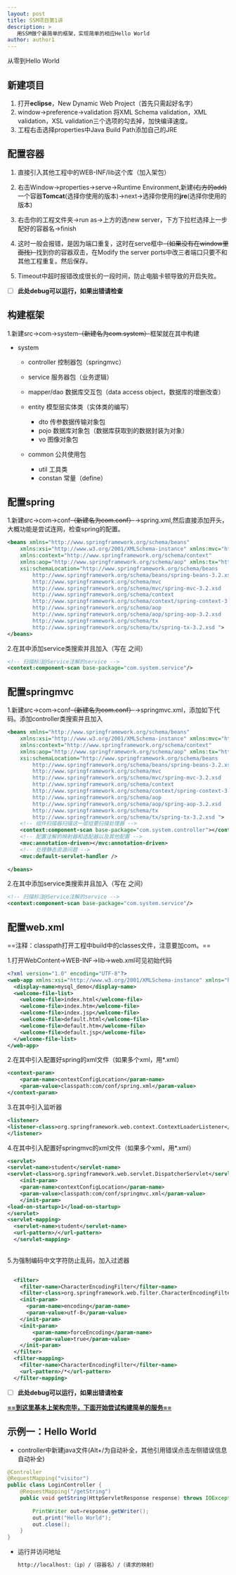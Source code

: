 ```yaml
---
layout: post
title: SSM项目第1讲
description: >
   用SSM做个最简单的框架，实现简单的相应Hello World
author: author1
---
```


从零到Hello World

## 新建项目

1. 打开**eclipse**，New Dynamic Web Project（首先只需起好名字）
2. window->preference->validation 将XML Schema validation，XML validation，XSL validation三个选项的勾去掉，加快编译速度。
3. 工程右击选择properties中Java Build Path添加自己的JRE

## 配置容器

1. 直接引入其他工程中的WEB-INF/lib这个库（加入架包）

2. 右击Window->properties->serve->Runtime Environment,新建~~(右方的add)~~一个容器**Tomcat**(选择你使用的版本)->next->选择你使用的**jre**(选择你使用的版本)

3. 右击你的工程文件夹->run as->上方的选new server，下方下拉栏选择上一步配好的容器名->finish
  
4. 这时一般会报错，是因为端口重复，这时在serve框中~~（如果没有在window里面找）~~找到你的容器双击，在Modify the server ports中改三者端口只要不和其他工程重复。然后保存。

5. Timeout中超时报错改成很长的一段时间，防止电脑卡顿导致的开启失败。

   

- [ ] **此处debug可以运行，如果出错请检查**



## 构建框架

1.新建src->com->system~~（新建名为com.system）~~框架就在其中构建

- system
  - controller 控制器包（springmvc）
  - service 服务器包（业务逻辑）
  - mapper/dao 数据库交互包（data access object，数据库的增删改查）
  - entity 模型层实体类（实体类的编写） 
    - dto 传参数据传输对象包
    - pojo 数据库对象包（数据库获取到的数据封装为对象）
    - vo 图像对象包
  
  - common 公共使用包
    - util 工具类
    - constan 常量（define）

## 配置spring

1.新建src->com->conf~~（新建名为com.conf）~~->spring.xml,然后直接添加开头，大概功能是尝试连网，检查spring的配置。

```xml
<beans xmlns="http://www.springframework.org/schema/beans"
	xmlns:xsi="http://www.w3.org/2001/XMLSchema-instance" xmlns:mvc="http://www.springframework.org/schema/mvc"
	xmlns:context="http://www.springframework.org/schema/context"
	xmlns:aop="http://www.springframework.org/schema/aop" xmlns:tx="http://www.springframework.org/schema/tx"
	xsi:schemaLocation="http://www.springframework.org/schema/beans 
		http://www.springframework.org/schema/beans/spring-beans-3.2.xsd 
		http://www.springframework.org/schema/mvc 
		http://www.springframework.org/schema/mvc/spring-mvc-3.2.xsd 
		http://www.springframework.org/schema/context 
		http://www.springframework.org/schema/context/spring-context-3.2.xsd 
		http://www.springframework.org/schema/aop 
		http://www.springframework.org/schema/aop/spring-aop-3.2.xsd 
		http://www.springframework.org/schema/tx 
		http://www.springframework.org/schema/tx/spring-tx-3.2.xsd ">
</beans>
```

2.在其中添加service类搜索并且加入（写在<beans> </beans>之间）

```xml
<!-- 扫描标注@Service注解的service -->
<context:component-scan base-package="com.system.service"/>
```


## 配置springmvc

1.新建src->com->conf~~（新建名为com.conf）~~->springmvc.xml，添加如下代码。添加controller类搜索并且加入

```xml
<beans xmlns="http://www.springframework.org/schema/beans"
	xmlns:xsi="http://www.w3.org/2001/XMLSchema-instance" xmlns:mvc="http://www.springframework.org/schema/mvc"
	xmlns:context="http://www.springframework.org/schema/context"
	xmlns:aop="http://www.springframework.org/schema/aop" xmlns:tx="http://www.springframework.org/schema/tx"
	xsi:schemaLocation="http://www.springframework.org/schema/beans 
		http://www.springframework.org/schema/beans/spring-beans-3.2.xsd 
		http://www.springframework.org/schema/mvc 
		http://www.springframework.org/schema/mvc/spring-mvc-3.2.xsd 
		http://www.springframework.org/schema/context 
		http://www.springframework.org/schema/context/spring-context-3.2.xsd 
		http://www.springframework.org/schema/aop 
		http://www.springframework.org/schema/aop/spring-aop-3.2.xsd 
		http://www.springframework.org/schema/tx 
		http://www.springframework.org/schema/tx/spring-tx-3.2.xsd ">
	<!-- 组件扫描器扫描这一层组要扫描处理器 -->
	<context:component-scan base-package="com.system.controller"></context:component-scan>
	<!-- 配置注解的映射器和适配器以及其他配置 -->
	<mvc:annotation-driven></mvc:annotation-driven>
	<!-- 处理静态资源问题 -->
	<mvc:default-servlet-handler />
	
</beans>
```

2.在其中添加service类搜索并且加入（写在<beans> </beans>之间）

```xml
<!-- 扫描标注@Service注解的service -->
<context:component-scan base-package="com.system.service"/>
```


## 配置web.xml

==注释：classpath打开工程中build中的classes文件，注意要加com。==

1.打开WebContent->WEB-INF->lib->web.xml可见初始代码

```xml
<?xml version="1.0" encoding="UTF-8"?>
<web-app xmlns:xsi="http://www.w3.org/2001/XMLSchema-instance" xmlns="http://xmlns.jcp.org/xml/ns/javaee" xsi:schemaLocation="http://xmlns.jcp.org/xml/ns/javaee http://xmlns.jcp.org/xml/ns/javaee/web-app_3_1.xsd" id="WebApp_ID" version="3.1">
  <display-name>mysql_demo</display-name>
  <welcome-file-list>
    <welcome-file>index.html</welcome-file>
    <welcome-file>index.htm</welcome-file>
    <welcome-file>index.jsp</welcome-file>
    <welcome-file>default.html</welcome-file>
    <welcome-file>default.htm</welcome-file>
    <welcome-file>default.jsp</welcome-file>
  </welcome-file-list>
</web-app>
```

2.在其中引入配置好spring的xml文件（如果多个xml，用*.xml）

```xml
<context-param>
    <param-name>contextConfigLocation</param-name>
    <param-value>classpath:com/conf/spring.xml</param-value>
</context-param>
```

3.在其中引入监听器

```xml
<listener>
<listener-class>org.springframework.web.context.ContextLoaderListener</listener-class>
</listener>
```

4.在其中引入配置好springmvc的xml文件（如果多个xml，用*.xml）

```xml
<servlet>
<servlet-name>student</servlet-name>
<servlet-class>org.springframework.web.servlet.DispatcherServlet</servlet-class>
    <init-param>
    <param-name>contextConfigLocation</param-name>
    <param-value>classpath:com/conf/springmvc.xml</param-value>
    </init-param>
<load-on-startup>1</load-on-startup>
</servlet>
<servlet-mapping>
  <servlet-name>student</servlet-name>
  <url-pattern>/</url-pattern>
  </servlet-mapping>
  
```


5.为强制编码中文字符防止乱码，加入过滤器

```xml
  
  <filter>
    <filter-name>CharacterEncodingFilter</filter-name>
    <filter-class>org.springframework.web.filter.CharacterEncodingFilter</filter-class>
    <init-param>
      <param-name>encoding</param-name>
      <param-value>utf-8</param-value>
    </init-param>
    <init-param>  
        <param-name>forceEncoding</param-name>  
        <param-value>true</param-value>  
    </init-param> 
  </filter>
  <filter-mapping>
    <filter-name>CharacterEncodingFilter</filter-name>
    <url-pattern>/*</url-pattern>
  </filter-mapping>
```

- [ ] **此处debug可以运行，如果出错请检查**

 <u>**==到这里基本上架构完毕，下面开始尝试构建简单的服务==**</u>

## 示例一：Hello World

- controller中新建java文件(Alt+/为自动补全，其他引用错误点击左侧错误信息自动补全)

```java
@Controller
@RequestMapping("visitor")
public class LoginController {
	@RequestMapping("/getString")
	public void getString(HttpServletResponse response) throws IOException{
		
		PrintWriter out=response.getWriter();
		out.print("Hello World");
		out.close();
	}
}
```


- 运行并访问地址

  ```html
  http://localhost:（ip）/（容器名）/（请求的映射）
  ```

  



